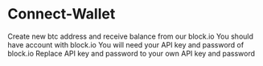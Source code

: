 # Connect-Wallet
Create new btc address and receive balance from our block.io 
You should have account with block.io
You will need your API key and password of block.io
Replace API key and password to your own API key and password
